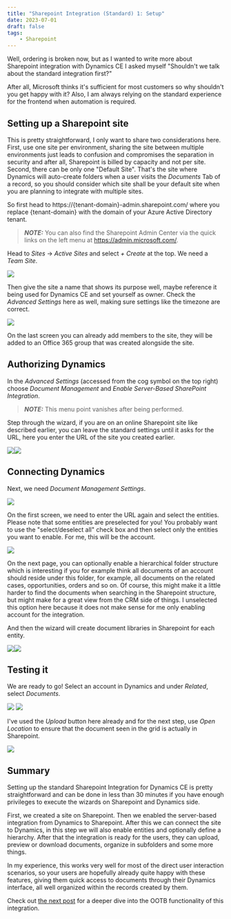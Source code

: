 ```yaml
---
title: "Sharepoint Integration (Standard) 1: Setup"
date: 2023-07-01
draft: false
tags: 
    - Sharepoint
---
```


Well, ordering is broken now, but as I wanted to write more about Sharepoint integration with Dynamics CE I asked myself "Shouldn't we talk about the standard integration first?"

After all, Microsoft thinks it's sufficient for most customers so why shouldn't you get happy with it? Also, I am always relying on the standard experience for the frontend when automation is required. 

## Setting up a Sharepoint site
This is pretty straightforward, I only want to share two considerations here. First, use one site per environment, sharing the site between multiple environments just leads to confusion and compromises the separation in security and after all, Sharepoint is billed by capacity and not per site. Second, there can be only one "Default Site". That's the site where Dynamics will auto-create folders when a user visits the _Documents_ Tab of a record, so you should consider which site shall be your default site when you are planning to integrate with multiple sites.

So first head to https://{tenant-domain}-admin.sharepoint.com/ where you replace {tenant-domain} with the domain of your Azure Active Directory tenant. 

> **_NOTE:_** You can also find the Sharepoint Admin Center via the quick links on the left menu at https://admin.microsoft.com/.

Head to _Sites_ -> _Active Sites_ and select _+ Create_ at the top. We need a _Team Site_.

![](Create.png)

Then give the site a name that shows its purpose well, maybe reference it being used for Dynamics CE and set yourself as owner. Check the _Advanced Settings_ here as well, making sure settings like the timezone are correct.

![](Settings.png)

On the last screen you can already add members to the site, they will be added to an Office 365 group that was created alongside the site.

## Authorizing Dynamics
In the _Advanced Settings_ (accessed from the cog symbol on the top right) choose _Document Management_ and _Enable Server-Based SharePoint Integration_.

> **_NOTE:_** This menu point vanishes after being performed.

Step through the wizard, if you are on an online Sharepoint site like described earlier, you can leave the standard settings until it asks for the URL, here you enter the URL of the site you created earlier.

![](WizardServer.png)![](Valid.png)

## Connecting Dynamics
Next, we need _Document Management Settings_.

![](DocSettings.png)

On the first screen, we need to enter the URL again and select the entities. Please note that some entities are preselected for you! You probably want to use the "select/deselect all" check box and then select only the entities you want to enable. For me, this will be the account. 

![](WizardSettings.png)


On the next page, you can optionally enable a hierarchical folder structure which is interesting if you for example think all documents of an account should reside under this folder, for example, all documents on the related cases, opportunities, orders and so on. Of course, this might make it a little harder to find the documents when searching in the Sharepoint structure, but might make for a great view from the CRM side of things. I unselected this option here because it does not make sense for me only enabling account for the integration.

And then the wizard will create document libraries in Sharepoint for each entity. 

![](Hierarchy.png)![](Final.png)

## Testing it
We are ready to go! Select an account in Dynamics and under _Related_, select _Documents_.

![](Documents.png) ![](DocumentsTab.png) 

I've used the _Upload_ button here already and for the next step, use _Open Location_ to ensure that the document seen in the grid is actually in Sharepoint.

![](Folder.png) 

## Summary
Setting up the standard Sharepoint Integration for Dynamics CE is pretty straightforward and can be done in less than 30 minutes if you have enough privileges to execute the wizards on Sharepoint and Dynamics side.

First, we created a site on Sharepoint. Then we enabled the server-based integration from Dynamics to Sharepoint. After this we can connect the site to Dynamics, in this step we will also enable entities and optionally define a hierarchy. After that the integration is ready for the users, they can upload, preview or download documents, organize in subfolders and some more things. 

In my experience, this works very well for most of the direct user interaction scenarios, so your users are hopefully already quite happy with these features, giving them quick access to documents through their Dynamics interface, all well organized within the records created by them.

Check out [the next post](/post/sharepoint/standard/functionality) for a deeper dive into the OOTB functionality of this integration.